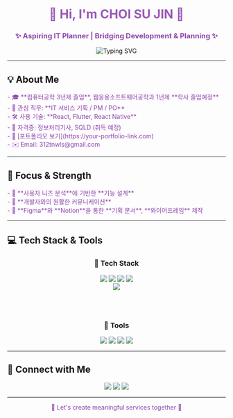 <div align="center">

<h1 style="color: #9B59B6;">💜 Hi, I'm CHOI SU JIN 💜</h1>
<h3 style="color: #8E44AD;">✨ Aspiring IT Planner | Bridging Development & Planning ✨</h3>

<p align="center">
  <img src="https://readme-typing-svg.demolab.com/?lines=Welcome+to+my+GitHub!;I'm+a+passionate+developer;Let's+build+something+great!&center=true&width=380&height=45" alt="Typing SVG" />
</p>


</div>

---

## 💡 About Me

<p style="color: #8E44AD;">
- 🎓 **컴퓨터공학 3년제 졸업**, 웹응용소프트웨어공학과 1년제 **학사 졸업예정**<br>
- 💼 관심 직무: **IT 서비스 기획 / PM / PO**<br>
- 🛠️ 사용 기술: **React, Flutter, React Native**<br>
- 📄 자격증: 정보처리기사, SQLD (취득 예정)<br>
- 📝 [포트폴리오 보기](https://your-portfolio-link.com)<br>
- ✉️ Email: 312tnwls@gmail.com
</p>

---

## 🎯 Focus & Strength

<p style="color: #8E44AD;">
- 👥 **사용자 니즈 분석**에 기반한 **기능 설계**<br>
- 🧩 **개발자와의 원활한 커뮤니케이션**<br>
- 🎨 **Figma**와 **Notion**을 통한 **기획 문서**, **와이어프레임** 제작<br>
</p>

---

## 💻 Tech Stack & Tools

<div align="center">

### 🔧 Tech Stack  
<img src="https://img.shields.io/badge/React-61DAFB?style=for-the-badge&logo=react&logoColor=black"/>
<img src="https://img.shields.io/badge/JavaScript-F7DF1E?style=for-the-badge&logo=javascript&logoColor=black"/>
<img src="https://img.shields.io/badge/HTML5-E34F26?style=for-the-badge&logo=html5&logoColor=white"/>
<img src="https://img.shields.io/badge/CSS3-1572B6?style=for-the-badge&logo=css3&logoColor=white"/>
<br/>
<img src="https://img.shields.io/badge/Python-3776AB?style=for-the-badge&logo=python&logoColor=white"/>

<br/><br/>

### 🧰 Tools  
<img src="https://img.shields.io/badge/GitHub-181717?style=for-the-badge&logo=github&logoColor=white"/>
<img src="https://img.shields.io/badge/Notion-000000?style=for-the-badge&logo=notion&logoColor=white"/>
<img src="https://img.shields.io/badge/Figma-F24E1E?style=for-the-badge&logo=figma&logoColor=white"/>
<img src="https://img.shields.io/badge/VSCode-007ACC?style=for-the-badge&logo=visualstudiocode&logoColor=white"/>

</div>

---

## 🔗 Connect with Me

<p align="center">
  <a href="https://velog.io/@oka1313"><img src="https://img.shields.io/badge/Velog-20C997?style=for-the-badge&logo=velog&logoColor=white"/></a>
  <a href="mailto:312tnwls@gmail.com"><img src="https://img.shields.io/badge/312tnwls@gmail.com-EA4335?style=for-the-badge&logo=gmail&logoColor=white"/></a>
  <a href="https://your-notion-portfolio-link.com"><img src="https://img.shields.io/badge/Notion-black?style=for-the-badge&logo=notion&logoColor=white"/></a>
</p>

---

<p align="center" style="color: #8E44AD;">💜 Let's create meaningful services together 💜</p>
